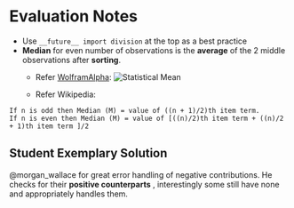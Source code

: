 Evaluation Notes
=================

- Use `__future__ import division` at the top as a best practice
- __Median__ for even number of observations is the __average__ of the 2 middle observations after __sorting__.
    - Refer [WolframAlpha](https://www.wolframalpha.com/share/clip?f=d41d8cd98f00b204e9800998ecf8427e64kblk3gb7):
![Statistical Mean](https://www.wolframalpha.com/share/img?i=d41d8cd98f00b204e9800998ecf8427e64kblk3gb7&f=HBQTQYZYGY4TMM3EMI3WENJVGQYDCNBUMNSWEZTGMY4TGMBVHA4Qaaaa "Statistical Mean")

    - Refer Wikipedia: 
```
If n is odd then Median (M) = value of ((n + 1)/2)th item term.
If n is even then Median (M) = value of [((n)/2)th item term + ((n)/2 + 1)th item term ]/2
```

## Student Exemplary Solution

@morgan_wallace for great error handling of negative contributions. He checks for their __positive counterparts__ , interestingly some still have none and appropriately handles them.


